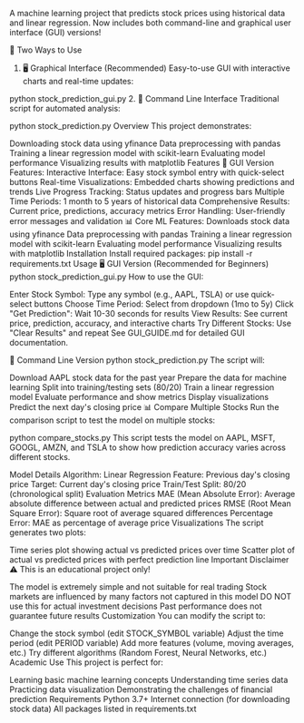 A machine learning project that predicts stock prices using historical data and linear regression. Now includes both command-line and graphical user interface (GUI) versions!

🎯 Two Ways to Use
1. 🖥️ Graphical Interface (Recommended)
Easy-to-use GUI with interactive charts and real-time updates:

python stock_prediction_gui.py
2. 📝 Command Line Interface
Traditional script for automated analysis:

python stock_prediction.py
Overview
This project demonstrates:

Downloading stock data using yfinance
Data preprocessing with pandas
Training a linear regression model with scikit-learn
Evaluating model performance
Visualizing results with matplotlib
Features
🎨 GUI Version Features:
Interactive Interface: Easy stock symbol entry with quick-select buttons
Real-time Visualizations: Embedded charts showing predictions and trends
Live Progress Tracking: Status updates and progress bars
Multiple Time Periods: 1 month to 5 years of historical data
Comprehensive Results: Current price, predictions, accuracy metrics
Error Handling: User-friendly error messages and validation
📊 Core ML Features:
Downloads stock data using yfinance
Data preprocessing with pandas
Training a linear regression model with scikit-learn
Evaluating model performance
Visualizing results with matplotlib
Installation
Install required packages:
pip install -r requirements.txt
Usage
🖥️ GUI Version (Recommended for Beginners)
python stock_prediction_gui.py
How to use the GUI:

Enter Stock Symbol: Type any symbol (e.g., AAPL, TSLA) or use quick-select buttons
Choose Time Period: Select from dropdown (1mo to 5y)
Click "Get Prediction": Wait 10-30 seconds for results
View Results: See current price, prediction, accuracy, and interactive charts
Try Different Stocks: Use "Clear Results" and repeat
See GUI_GUIDE.md for detailed GUI documentation.

📝 Command Line Version
python stock_prediction.py
The script will:

Download AAPL stock data for the past year
Prepare the data for machine learning
Split into training/testing sets (80/20)
Train a linear regression model
Evaluate performance and show metrics
Display visualizations
Predict the next day's closing price
📊 Compare Multiple Stocks
Run the comparison script to test the model on multiple stocks:

python compare_stocks.py
This script tests the model on AAPL, MSFT, GOOGL, AMZN, and TSLA to show how prediction accuracy varies across different stocks.

Model Details
Algorithm: Linear Regression
Feature: Previous day's closing price
Target: Current day's closing price
Train/Test Split: 80/20 (chronological split)
Evaluation Metrics
MAE (Mean Absolute Error): Average absolute difference between actual and predicted prices
RMSE (Root Mean Square Error): Square root of average squared differences
Percentage Error: MAE as percentage of average price
Visualizations
The script generates two plots:

Time series plot showing actual vs predicted prices over time
Scatter plot of actual vs predicted prices with perfect prediction line
Important Disclaimer
⚠️ This is an educational project only!

The model is extremely simple and not suitable for real trading
Stock markets are influenced by many factors not captured in this model
DO NOT use this for actual investment decisions
Past performance does not guarantee future results
Customization
You can modify the script to:

Change the stock symbol (edit STOCK_SYMBOL variable)
Adjust the time period (edit PERIOD variable)
Add more features (volume, moving averages, etc.)
Try different algorithms (Random Forest, Neural Networks, etc.)
Academic Use
This project is perfect for:

Learning basic machine learning concepts
Understanding time series data
Practicing data visualization
Demonstrating the challenges of financial prediction
Requirements
Python 3.7+
Internet connection (for downloading stock data)
All packages listed in requirements.txt
